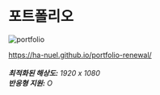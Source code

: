 # 포트폴리오
![portfolio](https://github.com/Ha-nuel/Ha-nuel/assets/108377351/562e59aa-e0ce-49c1-bddc-072305fafc32)

https://ha-nuel.github.io/portfolio-renewal/ <br /><br />
<i><b>최적화된 해상도:</b> 1920 x 1080</i> <br />
<i><b>반응형 지원:</b> O</i>


